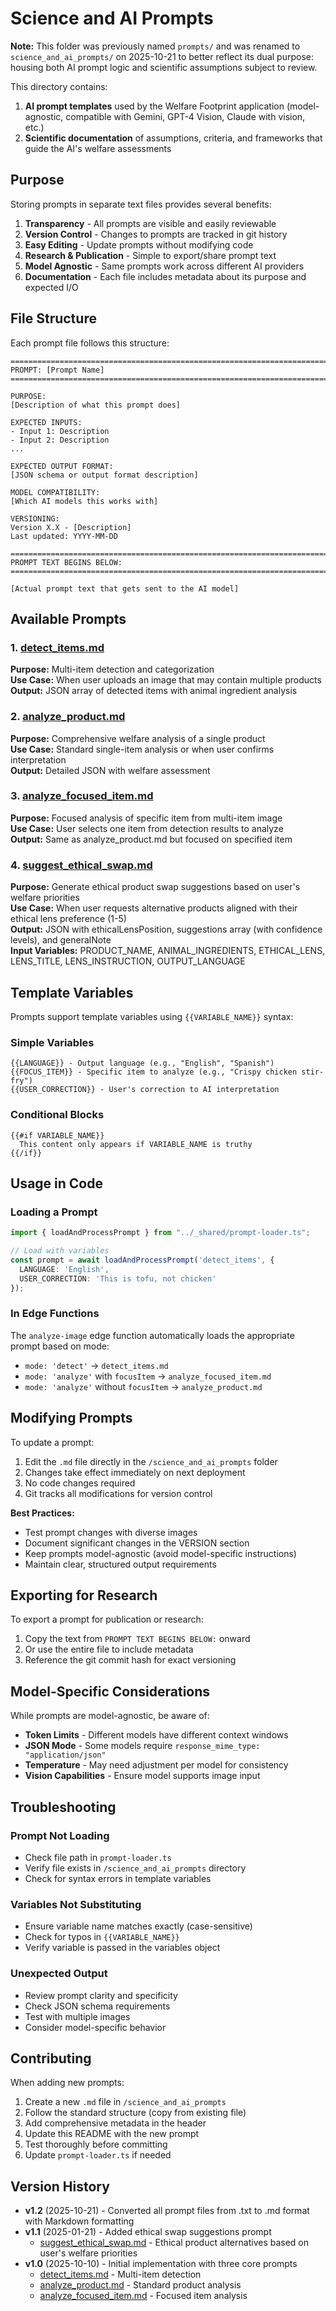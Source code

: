 # Science and AI Prompts

**Note:** This folder was previously named `prompts/` and was renamed to `science_and_ai_prompts/` on 2025-10-21 to better reflect its dual purpose: housing both AI prompt logic and scientific assumptions subject to review.

This directory contains:
1. **AI prompt templates** used by the Welfare Footprint application (model-agnostic, compatible with Gemini, GPT-4 Vision, Claude with vision, etc.)
2. **Scientific documentation** of assumptions, criteria, and frameworks that guide the AI's welfare assessments

## Purpose

Storing prompts in separate text files provides several benefits:

1. **Transparency** - All prompts are visible and easily reviewable
2. **Version Control** - Changes to prompts are tracked in git history
3. **Easy Editing** - Update prompts without modifying code
4. **Research & Publication** - Simple to export/share prompt text
5. **Model Agnostic** - Same prompts work across different AI providers
6. **Documentation** - Each file includes metadata about its purpose and expected I/O

## File Structure

Each prompt file follows this structure:

```
================================================================================
PROMPT: [Prompt Name]
================================================================================

PURPOSE:
[Description of what this prompt does]

EXPECTED INPUTS:
- Input 1: Description
- Input 2: Description
...

EXPECTED OUTPUT FORMAT:
[JSON schema or output format description]

MODEL COMPATIBILITY:
[Which AI models this works with]

VERSIONING:
Version X.X - [Description]
Last updated: YYYY-MM-DD

================================================================================
PROMPT TEXT BEGINS BELOW:
================================================================================

[Actual prompt text that gets sent to the AI model]
```

## Available Prompts

### 1. [detect_items.md](detect_items.md)
**Purpose:** Multi-item detection and categorization  
**Use Case:** When user uploads an image that may contain multiple products  
**Output:** JSON array of detected items with animal ingredient analysis  

### 2. [analyze_product.md](analyze_product.md)
**Purpose:** Comprehensive welfare analysis of a single product  
**Use Case:** Standard single-item analysis or when user confirms interpretation  
**Output:** Detailed JSON with welfare assessment  

### 3. [analyze_focused_item.md](analyze_focused_item.md)
**Purpose:** Focused analysis of specific item from multi-item image  
**Use Case:** User selects one item from detection results to analyze  
**Output:** Same as analyze_product.md but focused on specified item  

### 4. [suggest_ethical_swap.md](suggest_ethical_swap.md)
**Purpose:** Generate ethical product swap suggestions based on user's welfare priorities  
**Use Case:** When user requests alternative products aligned with their ethical lens preference (1-5)  
**Output:** JSON with ethicalLensPosition, suggestions array (with confidence levels), and generalNote  
**Input Variables:** PRODUCT_NAME, ANIMAL_INGREDIENTS, ETHICAL_LENS, LENS_TITLE, LENS_INSTRUCTION, OUTPUT_LANGUAGE

## Template Variables

Prompts support template variables using `{{VARIABLE_NAME}}` syntax:

### Simple Variables
```
{{LANGUAGE}} - Output language (e.g., "English", "Spanish")
{{FOCUS_ITEM}} - Specific item to analyze (e.g., "Crispy chicken stir-fry")
{{USER_CORRECTION}} - User's correction to AI interpretation
```

### Conditional Blocks
```
{{#if VARIABLE_NAME}}
  This content only appears if VARIABLE_NAME is truthy
{{/if}}
```

## Usage in Code

### Loading a Prompt

```typescript
import { loadAndProcessPrompt } from "../_shared/prompt-loader.ts";

// Load with variables
const prompt = await loadAndProcessPrompt('detect_items', {
  LANGUAGE: 'English',
  USER_CORRECTION: 'This is tofu, not chicken'
});
```

### In Edge Functions

The `analyze-image` edge function automatically loads the appropriate prompt based on mode:

- `mode: 'detect'` → `detect_items.md`
- `mode: 'analyze'` with `focusItem` → `analyze_focused_item.md`
- `mode: 'analyze'` without `focusItem` → `analyze_product.md`

## Modifying Prompts

To update a prompt:

1. Edit the `.md` file directly in the `/science_and_ai_prompts` folder
2. Changes take effect immediately on next deployment
3. No code changes required
4. Git tracks all modifications for version control

**Best Practices:**
- Test prompt changes with diverse images
- Document significant changes in the VERSION section
- Keep prompts model-agnostic (avoid model-specific instructions)
- Maintain clear, structured output requirements

## Exporting for Research

To export a prompt for publication or research:

1. Copy the text from `PROMPT TEXT BEGINS BELOW:` onward
2. Or use the entire file to include metadata
3. Reference the git commit hash for exact versioning

## Model-Specific Considerations

While prompts are model-agnostic, be aware of:

- **Token Limits** - Different models have different context windows
- **JSON Mode** - Some models require `response_mime_type: "application/json"`
- **Temperature** - May need adjustment per model for consistency
- **Vision Capabilities** - Ensure model supports image input

## Troubleshooting

### Prompt Not Loading
- Check file path in `prompt-loader.ts`
- Verify file exists in `/science_and_ai_prompts` directory
- Check for syntax errors in template variables

### Variables Not Substituting
- Ensure variable name matches exactly (case-sensitive)
- Check for typos in `{{VARIABLE_NAME}}`
- Verify variable is passed in the variables object

### Unexpected Output
- Review prompt clarity and specificity
- Check JSON schema requirements
- Test with multiple images
- Consider model-specific behavior

## Contributing

When adding new prompts:

1. Create a new `.md` file in `/science_and_ai_prompts`
2. Follow the standard structure (copy from existing file)
3. Add comprehensive metadata in the header
4. Update this README with the new prompt
5. Test thoroughly before committing
6. Update `prompt-loader.ts` if needed

## Version History

- **v1.2** (2025-10-21) - Converted all prompt files from .txt to .md format with Markdown formatting
- **v1.1** (2025-01-21) - Added ethical swap suggestions prompt
  - [suggest_ethical_swap.md](suggest_ethical_swap.md) - Ethical product alternatives based on user's welfare priorities
- **v1.0** (2025-10-10) - Initial implementation with three core prompts
  - [detect_items.md](detect_items.md) - Multi-item detection
  - [analyze_product.md](analyze_product.md) - Standard product analysis  
  - [analyze_focused_item.md](analyze_focused_item.md) - Focused item analysis
